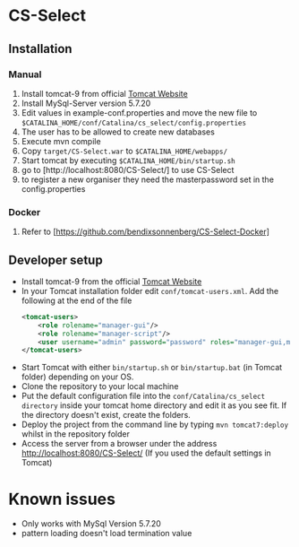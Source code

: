 # CS-Select

## Installation
### Manual
1. Install tomcat-9 from official [Tomcat Website](http://tomcat.apache.org/)
1. Install MySql-Server version 5.7.20
1. Edit values in example-conf.properties and move the new file to `$CATALINA_HOME/conf/Catalina/cs_select/config.properties`
1. The user has to be allowed to create new databases
1. Execute mvn compile 
1. Copy `target/CS-Select.war` to `$CATALINA_HOME/webapps/`
1. Start tomcat by executing `$CATALINA_HOME/bin/startup.sh`
1. go to [http://localhost:8080/CS-Select/] to use CS-Select
1. to register a new organiser they need the masterpassword set in the config.properties
### Docker
1. Refer to [https://github.com/bendixsonnenberg/CS-Select-Docker]

## Developer setup
- Install tomcat-9 from the official [Tomcat Website](http://tomcat.apache.org/) 
- In your Tomcat installation folder edit `conf/tomcat-users.xml`.
    Add the following at the end of the file 
    ```xml
    <tomcat-users>
        <role rolename="manager-gui"/>
        <role rolename="manager-script"/>
        <user username="admin" password="password" roles="manager-gui,manager-script" />
    </tomcat-users>
    ```
- Start Tomcat with either `bin/startup.sh` or `bin/startup.bat` (in Tomcat folder) depending on your OS.
- Clone the repository to your local machine
- Put the default configuration file into the `conf/Catalina/cs_select directory` inside your tomcat home directory and edit it as you see fit. If the directory doesn't exist, create the folders.
- Deploy the project from the command line by typing `mvn tomcat7:deploy` whilst in the repository folder
- Access the server from a browser under the address [http://localhost:8080/CS-Select/]() (If you used the default settings in
 Tomcat)
 
 # Known issues
 - Only works with MySql Version 5.7.20
 - pattern loading doesn't load termination value
